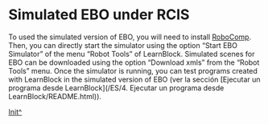 <a name="Init"></a>

# Simulated EBO under RCIS

To used the simulated version of EBO, you will need to install [RoboComp](https://github.com/robocomp/robocomp). Then, you can directly start the simulator using the option “Start EBO Simulator” of the menu “Robot Tools” of LearnBlock. Simulated scenes for EBO can be downloaded using the option “Download xmls” from the “Robot Tools” menu. Once the simulator is running, you can test programs created with LearnBlock in the simulated version of EBO (ver la sección [Ejecutar un programa desde LearnBlock](<hidepath>/ES/4. Ejecutar un programa desde LearnBlock/README.html)).
 
[Init^](#Init)

